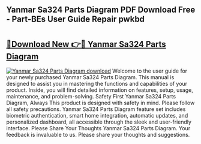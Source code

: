 ## Yanmar Sa324 Parts Diagram PDF Download Free - Part-BEs User Guide Repair pwkbd

# <h2><a href="http://dflwwsd.blite.top/?on=Yanmar+Sa324+Parts+Diagram">🔗Download New 👉🔴 Yanmar Sa324 Parts Diagram</a></h2>

[![Yanmar Sa324 Parts Diagram download](https://i.imgur.com/lujVjoI.png)](http://dflwwsd.blite.top/?on=Yanmar+Sa324+Parts+Diagram)
Welcome to the user guide for your newly purchased Yanmar Sa324 Parts Diagram. This manual is designed to assist you in mastering the functions and capabilities of your product. Inside, you will find detailed information on features, setup, usage, maintenance, and problem-solving. Safety First Yanmar Sa324 Parts Diagram, Always This product is designed with safety in mind. Please follow all safety precautions. Yanmar Sa324 Parts Diagram feature set includes biometric authentication, smart home integration, automatic updates, and personalized dashboard, all accessible through the sleek and user-friendly interface. Please Share Your Thoughts Yanmar Sa324 Parts Diagram. Your feedback is invaluable to us. Please share your thoughts and suggestions.
